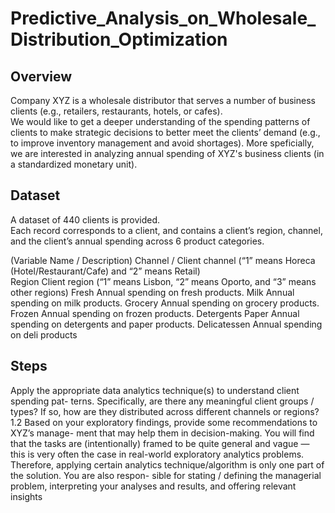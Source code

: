 # Predictive_Analysis_on_Wholesale_Distribution_Optimization

## Overview
Company XYZ is a wholesale distributor that serves a number of business clients (e.g., retailers, restaurants, hotels, or cafes).   
We would like to get a deeper understanding of the spending patterns of clients to make strategic decisions to better meet the clients’ demand (e.g., to improve inventory management and avoid shortages). More speficially, we are interested in analyzing annual spending of XYZ's business clients (in a standardized monetary unit). 

## Dataset
A dataset of 440 clients is provided.  
Each record corresponds to a client, and contains a client’s region, channel, and the client’s annual spending across 6 product categories.  

(Variable Name / Description)
Channel / Client channel (“1” means Horeca (Hotel/Restaurant/Cafe) and “2” means Retail)  
Region Client region (“1” means Lisbon, “2” means Oporto, and “3” means
other regions)
Fresh Annual spending on fresh products.
Milk Annual spending on milk products.
Grocery Annual spending on grocery products.
Frozen Annual spending on frozen products.
Detergents Paper Annual spending on detergents and paper products.
Delicatessen Annual spending on deli products

## Steps
Apply the appropriate data analytics technique(s) to understand client spending pat-
terns. Specifically, are there any meaningful client groups / types? If so, how are they
distributed across different channels or regions?
1.2 Based on your exploratory findings, provide some recommendations to XYZ’s manage-
ment that may help them in decision-making.
You will find that the tasks are (intentionally) framed to be quite general and vague —
this is very often the case in real-world exploratory analytics problems. Therefore, applying
certain analytics technique/algorithm is only one part of the solution. You are also respon-
sible for stating / defining the managerial problem, interpreting your analyses and results,
and offering relevant insights

